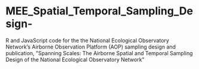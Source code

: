 # MEE_Spatial_Temporal_Sampling_Design-
R and JavaScript code for the the National Ecological Observatory Network’s Airborne Observation Platform (AOP) sampling design and publication, "Spanning Scales: The Airborne Spatial and Temporal Sampling Design of the National Ecological Observatory Network"

